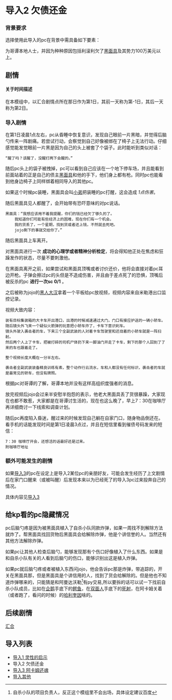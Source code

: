 # 导入2 欠债还金

### 背景要求

选择使用此导入的pc在背景中需具备如下要素：

为哥谭本地人士，并因为种种原因包括利滚利欠了[黑面具](人物/黑面具.md)及其势力100万美元以上。

## 剧情

#### 关于时间描述
在本模组中，以汇合剧情点所在那日作为第1日，其前一天称为第-1日，其后一天称为第2日。

### 导入剧情

在第1日凌晨1点左右，pc从昏睡中恢复意识，发现自己眼前一片黑暗，并觉得后脑勺传来一阵剧痛。若尝试行动，会察觉到自己好像被绑在了椅子上无法行动。仔细感觉能发觉眼前一片黑是因为自己的头上被套了个袋子。此时能听到类似对话：

    “醒了吗？该醒了，没醒打两下会醒的。”

随后pc头上的袋子被拽掉，pc可以看到自己应该在一个地下停车场，并且能看到前面站着的正是自己的债主[黑面具](人物/黑面具.md)和他的手下，他们身上都有枪。同时pc也能看到他身边椅子上同样绑着相同导入的其他pc。

如果这个时候pc装睡，黑面具会叫[小弟](人物/帮派份子.md)把装睡的pc打醒，这会造成 *1点伤害*。

随后黑面具见人都醒了，会开始带有恐吓意味的对pc说话。

    黑面具：“我想应该用不着我提醒，你们的钱已经欠了够久的了。
        我知道你们可能有些经济上的困难，现在你们有一个机会。
        我的货丢了，一个星期，找到货或者还上钱，不然就去死吧。
        jojo剩下的事就交给你了。”

随后黑面具上车离开。

对黑面具进行一次 **成功的心理学或者精神分析检定**，将会得知他正处在焦虑和狂躁发作的状态，尽量不要刺激他。

在黑面具离开之前，如果尝试和黑面具顶嘴或者讨价还价，他将会直接对着pc耳边开枪。子弹会擦过pc的头但是不造成伤害，并且由于差点死了的恐惧，顶嘴后被反杀的pc **进行一次sc 0/1** 。

之后被称为jojo的[黑人大汉](人物/jojo.md)拿着一个平板给pc放视频，视频内容来自米勒港出口监控记录。

视频大致内容：

    装有目标集装箱的大卡车开出港口，出港的时候减速通过大门，门口有接应护送的一辆小轿车。
    随后镜头外飞来一个疑似火箭弹的玩意把小轿车炸了，卡车下意识刹车。
    镜头外驶入袭击者的车，下来三个全副武装的人对着卡车驾驶室和还烧着的小轿车就是一阵扫射。
    然后两个人上了卡车，把被打碎的司机尸体扔下来一脚油门开走了卡车，剩下的那个人回到了了来的车也跟着走了。

    整个视频长度大概在一分半左右。
    
    袭击者全副武装装备精良训练有素，整个动作行云流水，车和人都没有任何标识，袭击者的车就是最常见的轿车，但没有牌照。

根据pc对哥谭的了解，哥谭本地并没有这样高组织度强者的消息。

放完视频后jojo会过来半安慰半抱怨的表示，他老大黑面具丢了货很暴躁，大家现在也都不敢惹，大家都是在哥谭讨生活的，现在也这么晚了，早上7：30在咖啡厅再详细商讨一下线索和调查计划。

随后pc再度陷入昏迷，醒过来的时候发现自己躺在自家门口，随身物品倒还在。看手机的话能发现时间是第1日凌晨3点过，并且在短信里看到催债号码发来的短信：

    7：30 咖啡厅开会，还想活的话最好还是过来。
    附咖啡厅地址

### 额外可能发生的剧情

如果[导入3](/导入3阿卡姆还魂.md)的pc在设定上是导入2某位pc的亲朋好友，可能会发生经历了上文剧情后在家门口醒来（或被叫醒）后发现本来以为已经死了的导入3pc过来投奔自己的情况。

具体内容见[导入3](/导入3阿卡姆还魂.md)

## 给kp看的pc隐藏情况

pc后脑勺疼是因为被黑面具植入了自杀小队同款炸弹，如果一周找不到解除方法就炸了。帮黑面具找回货物后黑面具会给解除炸弹，他是个讲信誉的人。当然还有其他方法解除炸弹。

如果pc让其他人检查后脑勺，能够发现那有个伤口好像植入了什么东西。如果是和自杀小队有关的人看到后脑勺的伤口，能够识别出这是植入炸弹。

如果pc就后脑勺疼或者被植入东西问jojo，他会告诉pc那是炸弹，带追踪的，开关在黑面具那，但是黑面具是个讲信用的人，找到了货会给解除的。但是他也不知道炸弹哪来的，只能猜是和阿曼达沃勒[^1]有py交易,所以要拆的话可以试一下找前自杀小队成员，比如在[企鹅](人物/企鹅.md)手底下的[鳄鱼](人物/鳄鱼.md)，在[双面人](人物/双面人.md)手底下的[死射](人物/死射.md)，在阿卡姆关着（或者跑了，看问的时候）的[哈利奎因](人物/哈莉奎因.md)啥的。

[^1]:自杀小队的项目负责人，反正这个模组里不会出场，具体设定建议百度

## 后续剧情
[汇合](./第一次汇合.md)

## 导入列表

* [导入1 灵性的启示](./导入1灵性的启示.md)
* 导入2 欠债还金
* [导入3 阿卡姆还魂](./导入3阿卡姆还魂.md)
* [导入其他](./导入其他.md)
